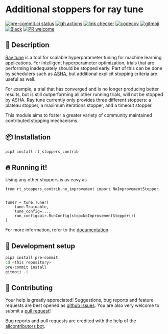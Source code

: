 <div>

# Additional stoppers for ray tune

<!-- ALL-CONTRIBUTORS-BADGE:START - Do not remove or modify this section -->
<!-- ALL-CONTRIBUTORS-BADGE:END -->
<!-- [![Documentation Status](https://readthedocs.org/projects/ray-tune-stoppers-contrib/badge/?version=latest)](https://ray-tune-stoppers-contrib.readthedocs.io/) -->
<!-- [![Pypi status](https://badge.fury.io/py/ray-tune-stoppers-contrib.svg)](https://pypi.org/project/ray-tune-stoppers-contrib/) -->

[![pre-commit.ci status](https://results.pre-commit.ci/badge/github/klieret/ray-tune-stoppers-contrib/main.svg)](https://results.pre-commit.ci/latest/github/klieret/ray-tune-stoppers-contrib/main)
[![gh actions](https://github.com/klieret/ray-tune-stoppers-contrib/actions/workflows/test.yaml/badge.svg)](https://github.com/klieret/ray-tune-stoppers-contrib/actions/workflows/test.yaml)
[![link checker](https://github.com/klieret/ray-tune-stoppers-contrib/actions/workflows/check-links.yaml/badge.svg)](https://github.com/klieret/ray-tune-stoppers-contrib/actions)
[![codecov](https://codecov.io/github/klieret/ray-tune-stoppers-contrib/branch/main/graph/badge.svg?token=6MQZ4LODE5)](https://codecov.io/github/klieret/ray-tune-stoppers-contrib)
[![gitmoji](https://img.shields.io/badge/gitmoji-%20😜%20😍-FFDD67.svg)](https://gitmoji.dev)
[![Black](https://img.shields.io/badge/code%20style-black-000000.svg)](https://github.com/python/black)
[![PR welcome](https://img.shields.io/badge/PR-Welcome-%23FF8300.svg)](https://git-scm.com/book/en/v2/GitHub-Contributing-to-a-Project)

</div>

## 📝 Description

[Ray tune][ray-tune] is a tool for scalable hyperparameter tuning for machine learning applications.
For intelligent hyperperameter optimization, trials that are performing inadequately should be stopped early.
Part of this can be done by schedulers such as [ASHA](asha-paper), but additional explicit stopping criteria are useful as well.

For example, a trial that has converged and is no longer producing better results, but is still outperforming all other running trials, will not be stopped by ASHA.
Ray tune currently only provides three different stoppers: a plateau stopper, a maximum iterations stopper, and a timeout stopper.

This module aims to foster a greater variety of community maintained contributed stopping mechanisms.

## 📦 Installation

```bash
pip3 install rt_stoppers_contrib
```

## 🔥 Running it!

Using any other stoppers is as easy as

```python3
from rt_stoppers_contrib.no_improvement import NoImprovementStopper


tuner = tune.Tuner(
    tune.Trainable,
    tune_config=...,
    run_config=air.RunConfig(stop=NoImprovementStopper())
)
```

For more information, refer to the [documentation][docs]

## 🧰 Development setup

```bash
pip3 install pre-commit
cd <this repository>
pre-commit install
gitmoji -i
```

## 💖 Contributing

Your help is greatly appreciated! Suggestions, bug reports and feature requests are best opened as [github issues](https://github.com/klieret/ray-tune-stoppers-contrib/issues). You are also very welcome to submit a [pull request](https://github.com/klieret/ray-tune-stoppers-contrib/pulls)!

Bug reports and pull requests are credited with the help of the [allcontributors bot](https://allcontributors.org/).

<!-- ## ✨ Contributors -->
<!--  -->
<!-- Thanks goes to these wonderful people ([emoji key](https://allcontributors.org/docs/en/emoji-key)): -->
<!--  -->
<!-- ALL-CONTRIBUTORS-LIST:START - Do not remove or modify this section -->
<!-- prettier-ignore-start -->
<!-- markdownlint-disable -->
<!-- markdownlint-restore -->
<!-- prettier-ignore-end -->

<!-- ALL-CONTRIBUTORS-LIST:END -->
<!--  -->
<!-- This project follows the [all-contributors](https://github.com/all-contributors/all-contributors) specification. Contributions of any kind welcome! -->

[ray-tune]: https://docs.ray.io/en/latest/tune/index.html
[asha-paper]: https://arxiv.org/abs/1810.05934
[docs]: https://does/not/yet/exist
